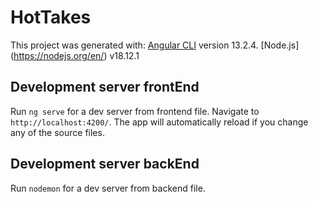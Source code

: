 # HotTakes

This project was generated with:
                                 [Angular CLI](https://github.com/angular/angular-cli) version 13.2.4. 
                                 [Node.js] (https://nodejs.org/en/) v18.12.1

## Development server frontEnd

Run `ng serve` for a dev server from frontend file. Navigate to `http://localhost:4200/`. The app will automatically reload if you change any of the source files.

## Development server backEnd

Run `nodemon` for a dev server from backend file.